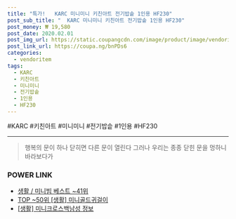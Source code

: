 ```yaml
--- 
title: "특가!   KARC 미니미니 키친아트 전기밥솥 1인용 HF230" 
post_sub_title: "  KARC 미니미니 키친아트 전기밥솥 1인용 HF230" 
post_money: ₩ 19,580 
post_date: 2020.02.01 
post_img_url: https://static.coupangcdn.com/image/product/image/vendoritem/2019/01/29/3007373711/33078062-278a-49d9-9a65-1b7962017c60.jpg 
post_link_url: https://coupa.ng/bnPDs6 
categories: 
  - vendoritem 
tags: 
  - KARC 
  - 키친아트 
  - 미니미니 
  - 전기밥솥 
  - 1인용 
  - HF230 
--- 
```

  #KARC #키친아트 #미니미니 #전기밥솥 #1인용 #HF230 
<hr> 

> 행복의 문이 하나 닫히면 다른 문이 열린다 그러나 우리는 종종 닫힌 문을 멍하니 바라보다가 


### POWER LINK

* <a href="https://blog.naver.com/santokki14/221777187321" target="_blank">생활 / 미니빔 베스트 ~41위</a>
* <a href="https://blog.naver.com/an0733/221789556284" target="_blank"> TOP ~50위 [생활] 미니골드귀걸이</a>
* <a href="https://blog.naver.com/santokki14/221765587666" target="_blank"> [생활] 미니크로스백남성 정보 </a>
